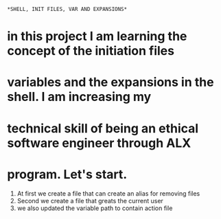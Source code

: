 	*SHELL, INIT FILES, VAR AND EXPANSIONS*
# in this project I am learning the concept of the initiation files
# variables and the expansions in the shell. I am increasing my 
# technical skill of being an ethical software engineer through ALX
# program. Let's start.
1. At first we create a file that can create an alias for removing files
2. Second we create a file that greats the current user
3. we also updated the variable path to contain action file

